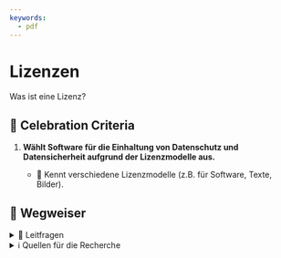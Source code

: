 ```yaml
---
keywords:
  - pdf
---
```


# Lizenzen

Was ist eine Lizenz?

## 🎉 Celebration Criteria

1. **Wählt Software für die Einhaltung von Datenschutz und Datensicherheit
   aufgrund der Lizenzmodelle aus.**

   - :dart: Kennt verschiedene Lizenzmodelle (z.B. für Software, Texte, Bilder).

## :compass: Wegweiser

<details>
  <summary> 🤔 Leitfragen </summary>

- Was kann man alles lizenzieren?
- Was ist die Grundlage für die Vergabe einer Lizenz?
- Was ist eine Lizenz?
- Welche Arten von Lizenzen gibt es?
- Was sind Vor- und Nachteile als Kunde bei den Modellen?
- Was sind Vor- und Nachteile für euch als Entwickler?
- Wie sieht das mit Piraterie in der Schweiz aus?
- ...

</details>

<details>
  <summary> ℹ️ Quellen für die Recherche</summary>

**Allgemein**

- [**Digilaw**: Lizenzvertrag](https://digilaw.ch/lizenzvertrag/)
- [**IGE:** Urheberrechte Übertragen](https://www.ige.ch/de/etwas-schuetzen/urheberrecht/ein-werk-schuetzen/urheberrechte-uebertragen)
- [**Business Systemhaus AG:** Was ist eine Lizenz?](https://bsh-ag.de/it-wissensdatenbank/lizenz/)

**Bilder**

- [**Schweizerische Kriminalprävention:** Das eigene Bild](https://www.skppsc.ch/de/wp-content/uploads/sites/2/2016/12/rechteigenesbild.pdf)
- [**ifolor:** Bildrechte in der Schweiz](https://www.ifolor.ch/inspirationen/bildrechte-der-schweiz)
- [**VERTRAGSHILFE:** Das Recht am eigenen Bild in der Schweiz](https://www.vertragshilfe.ch/recht-am-eigenen-bild/)
- [**beobachter:** Jedes Foto ist geschützt](https://www.beobachter.ch/gesetze-recht/schweizer-urheberrecht-wie-sind-fotos-videos-und-andere-kunstlerische-werke-geschutzt-39499)
- [**IGE:** Wie darf ich eine Fotografie nutzen?](https://www.ige.ch/de/etwas-schuetzen/urheberrecht/ein-werk-nutzen/fotografienschutz)
- [**Creative Commons:** Was ist Creative Commons?](http://www.creativecommons.ch/wie-funktionierts/)

**Software**

- [**Snyk:** Was ist eine Softwarelizenz?](https://snyk.io/de/learn/what-is-a-software-license/#types)
- [**Thales:** Software-Lizenzmodelle](https://cpl.thalesgroup.com/de/software-monetization/software-license-models)
- [**Beobachter:** Piraterie](https://www.beobachter.ch/konsum/illegale-software-softwarepiraten-wie-du-und-ich-0)

</details>

